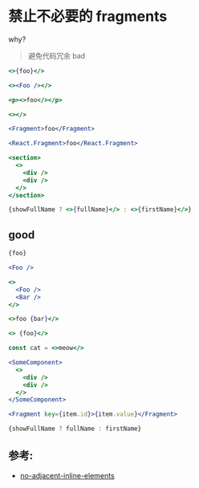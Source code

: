 # 禁止不必要的 fragments

why?

> 避免代码冗余
> bad

```jsx
<>{foo}</>

<><Foo /></>

<p><>foo</></p>

<></>

<Fragment>foo</Fragment>

<React.Fragment>foo</React.Fragment>

<section>
  <>
    <div />
    <div />
  </>
</section>

{showFullName ? <>{fullName}</> : <>{firstName}</>}
```

## good

```jsx
{foo}

<Foo />

<>
  <Foo />
  <Bar />
</>

<>foo {bar}</>

<> {foo}</>

const cat = <>meow</>

<SomeComponent>
  <>
    <div />
    <div />
  </>
</SomeComponent>

<Fragment key={item.id}>{item.value}</Fragment>

{showFullName ? fullName : firstName}
```

## 参考:

- [no-adjacent-inline-elements](https://github.com/jsx-eslint/eslint-plugin-react/blob/c42b624d0fb9ad647583a775ab9751091eec066f/docs/rules/no-adjacent-inline-elements)
